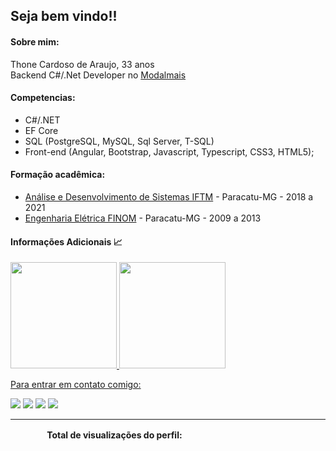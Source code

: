 
## Seja bem vindo!!


#### Sobre mim:
Thone Cardoso de Araujo, 33 anos  
Backend C#/.Net Developer no [Modalmais](https://www.modalmais.com.br/ "Modalmais Homepage") 
#### Competencias:
- C#/.NET
- EF Core
- SQL (PostgreSQL, MySQL, Sql Server, T-SQL)
- Front-end (Angular, Bootstrap, Javascript, Typescript, CSS3, HTML5);
#### Formação acadêmica:
- [Análise e Desenvolvimento de Sistemas IFTM](https://iftm.edu.br "IFTM Homepage") - Paracatu-MG - 2018 a 2021
- [Engenharia Elétrica
  FINOM](https://www.finom.edu.br "FINOM Homepage") - Paracatu-MG - 2009 a 2013
  
#### **Informações Adicionais 📈**

<div>
  <a href="https://github.com/thonecardoso">
  <img height="170em" src="https://github-readme-streak-stats.herokuapp.com?user=thonecardoso&hide_border=true"/>
  <img height="170em" src="https://github-readme-stats.vercel.app/api/top-langs/?username=thonecardoso&hide=Java&layout=compact"/>
</div>
          

Para entrar em contato comigo:

<p align="left">
  <a href="mailto:thonecardoso@gmail.com" alt="Gmail" target="_blank">
  <img src="https://img.shields.io/badge/-Gmail-FF0000?style=flat-square&labelColor=FF0000&logo=gmail&logoColor=white" /></a>

  <a href="https://www.linkedin.com/in/thonecardoso" alt="Linkedin" target="_blank">
  <img src="https://img.shields.io/badge/-Linkedin-0e76a8?style=flat-square&logo=Linkedin&logoColor=white" /></a>
  
  <a href="https://www.facebook.com/thone.cardoso" alt="Facebook" target="_blank">
  <img src="https://img.shields.io/badge/-Facebook-3b5998?style=flat-square&labelColor=3b5998&logo=facebook&logoColor=white" /></a>

  <a href="https://www.instagram.com/thonecardoso" alt="Instagram" target="_blank">
  <img src="https://img.shields.io/badge/-Instagram-DF0174?style=flat-square&labelColor=DF0174&logo=instagram&logoColor=white" /></a>
</p>  

<hr>
<div align="center">
<label><b>Total de visualizações do perfil: &ensp;&ensp;</b></label>
<img width="150px" height="16px" src="https://profile-counter.glitch.me/thonecardoso/count.svg" />
</div>
